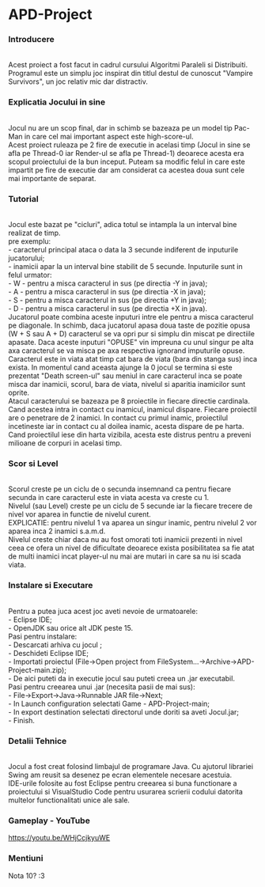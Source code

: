 # APD-Project


### Introducere <a id="1"></a>
<br>Acest proiect a fost facut in cadrul cursului Algoritmi Paraleli si Distribuiti.
<br>Programul este un simplu joc inspirat din titlul destul de cunoscut "Vampire Survivors", un joc relativ mic dar distractiv.

### Explicatia Jocului in sine <a id="2"></a>
<br>Jocul nu are un scop final, dar in schimb se bazeaza pe un model tip Pac-Man in care cel mai important aspect este high-score-ul.
<br>Acest proiect ruleaza pe 2 fire de executie in acelasi timp (Jocul in sine se afla pe Thread-0 iar Render-ul se afla pe Thread-1) deoarece acesta era scopul proiectului de la bun inceput. Puteam sa modific felul in care este impartit pe fire de executie dar am considerat ca acestea doua sunt cele mai importante de separat.

### Tutorial <a id="3"></a>
<br>Jocul este bazat pe "cicluri", adica totul se intampla la un interval bine realizat de timp.
<br>pre exemplu:
    <br>- caracterul principal ataca o data la 3 secunde indiferent de inputurile jucatorului;
    <br>- inamicii apar la un interval bine stabilit de 5 secunde.
Inputurile sunt in felul urmator:
    <br>- W - pentru a misca caracterul in sus (pe directia -Y in java);
    <br>- A - pentru a misca caracterul in sus (pe directia -X in java);
    <br>- S - pentru a misca caracterul in sus (pe directia +Y in java);
    <br>- D - pentru a misca caracterul in sus (pe directia +X in java).
<br>Jucatorul poate combina aceste inputuri intre ele pentru a misca caracterul pe diagonale. In schimb, daca jucatorul apasa doua taste de pozitie opusa (W + S sau A + D) caracterul se va opri pur si simplu din miscat pe directiile apasate. Daca aceste inputuri "OPUSE" vin impreuna cu unul singur pe alta axa caracterul se va misca pe axa respectiva ignorand imputurile opuse.
<br>Caracterul este in viata atat timp cat bara de viata (bara din stanga sus) inca exista. In momentul cand aceasta ajunge la 0 jocul se termina si este prezentat "Death screen-ul" sau meniul in care caracterul inca se poate misca dar inamicii, scorul, bara de viata, nivelul si aparitia inamicilor sunt oprite. 
<br>Atacul caracterului se bazeaza pe 8 proiectile in fiecare directie cardinala. Cand acestea intra in contact cu inamicul, inamicul dispare. Fiecare proiectil are o penetrare de 2 inamici. In contact cu primul inamic, proiectilul incetineste iar in contact cu al doilea inamic, acesta dispare de pe harta.
<br>Cand proiectilul iese din harta vizibila, acesta este distrus pentru a preveni milioane de corpuri in acelasi timp.

### Scor si Level <a id="4"></a>
<br>Scorul creste pe un ciclu de o secunda insemnand ca pentru fiecare secunda in care caracterul este in viata acesta va creste cu 1.
<br>Nivelul (sau Level) creste pe un ciclu de 5 secunde iar la fiecare trecere de nivel vor aparea in functie de nivelul curent.
<br>EXPLICATIE: pentru nivelul 1 va aparea un singur inamic, pentru nivelul 2 vor aparea inca 2 inamici s.a.m.d.
<br>Nivelul creste chiar daca nu au fost omorati toti inamicii prezenti in nivel ceea ce ofera un nivel de dificultate deoarece exista posibilitatea sa fie atat de multi inamici incat player-ul nu mai are mutari in care sa nu isi scada viata.

### Instalare si Executare <a id="5"></a>
<br>Pentru a putea juca acest joc aveti nevoie de urmatoarele:
    <br>- Eclipse IDE;
    <br>- OpenJDK sau orice alt JDK peste 15.
<br>Pasi pentru instalare:
   <br> - Descarcati arhiva cu jocul ;
   <br> - Deschideti Eclipse IDE;
   <br> - Importati proiectul (File->Open project from FileSystem...->Archive->APD-Project-main.zip);
   <br> - De aici puteti da in executie jocul sau puteti creea un .jar executabil.
<br>Pasi pentru creearea unui .jar (necesita pasii de mai sus):
    <br>- File->Export->Java->Runnable JAR file->Next;
    <br>- In Launch configuration selectati Game - APD-Project-main;
    <br>- In export destination selectati directorul unde doriti sa aveti Jocul.jar;
    <br>- Finish.

### Detalii Tehnice
<br>Jocul a fost creat folosind limbajul de programare Java. Cu ajutorul librariei Swing am reusit sa desenez pe ecran elementele necesare acestuia.
<br>IDE-urile folosite au fost Eclipse pentru creearea si buna functionare a proiectului si VisualStudio Code pentru usurarea scrierii codului datorita multelor functionalitati unice ale sale.


### Gameplay - YouTube
https://youtu.be/WHjCcjkyuWE

### Mentiuni
Nota 10? :3